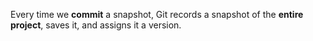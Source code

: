 Every time we **commit** a snapshot, Git records a snapshot of the **entire project**, saves it, and assigns it a version.
